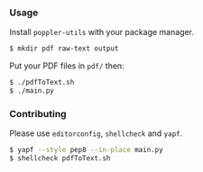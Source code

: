### Usage
Install `poppler-utils` with your package manager.
```bash
$ mkdir pdf raw-text output
```
Put your PDF files in `pdf/` then:
```bash
$ ./pdfToText.sh
$ ./main.py
```
### Contributing
Please use `editorconfig`, `shellcheck` and `yapf`.
```bash
$ yapf --style pep8 --in-place main.py
$ shellcheck pdfToText.sh
```

